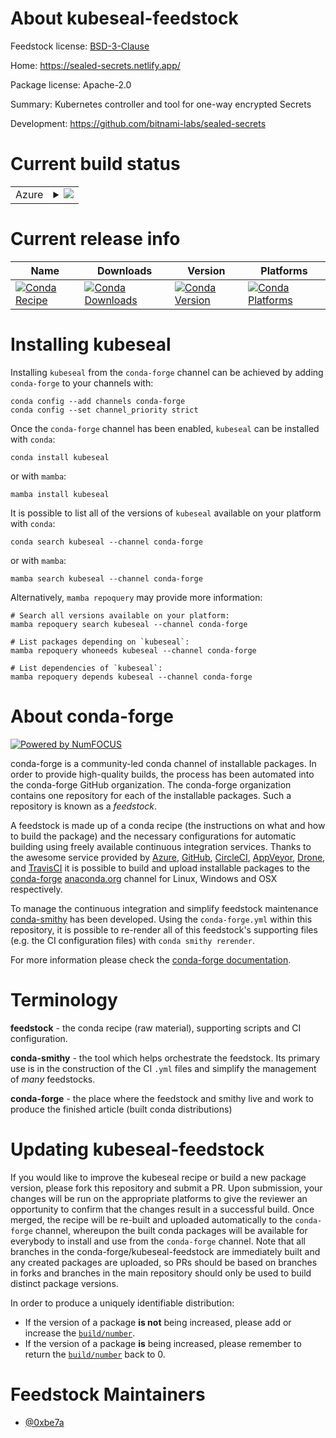 About kubeseal-feedstock
========================

Feedstock license: [BSD-3-Clause](https://github.com/conda-forge/kubeseal-feedstock/blob/main/LICENSE.txt)

Home: https://sealed-secrets.netlify.app/

Package license: Apache-2.0

Summary: Kubernetes controller and tool for one-way encrypted Secrets

Development: https://github.com/bitnami-labs/sealed-secrets

Current build status
====================


<table>
    
  <tr>
    <td>Azure</td>
    <td>
      <details>
        <summary>
          <a href="https://dev.azure.com/conda-forge/feedstock-builds/_build/latest?definitionId=23286&branchName=main">
            <img src="https://dev.azure.com/conda-forge/feedstock-builds/_apis/build/status/kubeseal-feedstock?branchName=main">
          </a>
        </summary>
        <table>
          <thead><tr><th>Variant</th><th>Status</th></tr></thead>
          <tbody><tr>
              <td>linux_64</td>
              <td>
                <a href="https://dev.azure.com/conda-forge/feedstock-builds/_build/latest?definitionId=23286&branchName=main">
                  <img src="https://dev.azure.com/conda-forge/feedstock-builds/_apis/build/status/kubeseal-feedstock?branchName=main&jobName=linux&configuration=linux%20linux_64_" alt="variant">
                </a>
              </td>
            </tr><tr>
              <td>linux_aarch64</td>
              <td>
                <a href="https://dev.azure.com/conda-forge/feedstock-builds/_build/latest?definitionId=23286&branchName=main">
                  <img src="https://dev.azure.com/conda-forge/feedstock-builds/_apis/build/status/kubeseal-feedstock?branchName=main&jobName=linux&configuration=linux%20linux_aarch64_" alt="variant">
                </a>
              </td>
            </tr><tr>
              <td>osx_64</td>
              <td>
                <a href="https://dev.azure.com/conda-forge/feedstock-builds/_build/latest?definitionId=23286&branchName=main">
                  <img src="https://dev.azure.com/conda-forge/feedstock-builds/_apis/build/status/kubeseal-feedstock?branchName=main&jobName=osx&configuration=osx%20osx_64_" alt="variant">
                </a>
              </td>
            </tr><tr>
              <td>osx_arm64</td>
              <td>
                <a href="https://dev.azure.com/conda-forge/feedstock-builds/_build/latest?definitionId=23286&branchName=main">
                  <img src="https://dev.azure.com/conda-forge/feedstock-builds/_apis/build/status/kubeseal-feedstock?branchName=main&jobName=osx&configuration=osx%20osx_arm64_" alt="variant">
                </a>
              </td>
            </tr><tr>
              <td>win_64</td>
              <td>
                <a href="https://dev.azure.com/conda-forge/feedstock-builds/_build/latest?definitionId=23286&branchName=main">
                  <img src="https://dev.azure.com/conda-forge/feedstock-builds/_apis/build/status/kubeseal-feedstock?branchName=main&jobName=win&configuration=win%20win_64_" alt="variant">
                </a>
              </td>
            </tr>
          </tbody>
        </table>
      </details>
    </td>
  </tr>
</table>

Current release info
====================

| Name | Downloads | Version | Platforms |
| --- | --- | --- | --- |
| [![Conda Recipe](https://img.shields.io/badge/recipe-kubeseal-green.svg)](https://anaconda.org/conda-forge/kubeseal) | [![Conda Downloads](https://img.shields.io/conda/dn/conda-forge/kubeseal.svg)](https://anaconda.org/conda-forge/kubeseal) | [![Conda Version](https://img.shields.io/conda/vn/conda-forge/kubeseal.svg)](https://anaconda.org/conda-forge/kubeseal) | [![Conda Platforms](https://img.shields.io/conda/pn/conda-forge/kubeseal.svg)](https://anaconda.org/conda-forge/kubeseal) |

Installing kubeseal
===================

Installing `kubeseal` from the `conda-forge` channel can be achieved by adding `conda-forge` to your channels with:

```
conda config --add channels conda-forge
conda config --set channel_priority strict
```

Once the `conda-forge` channel has been enabled, `kubeseal` can be installed with `conda`:

```
conda install kubeseal
```

or with `mamba`:

```
mamba install kubeseal
```

It is possible to list all of the versions of `kubeseal` available on your platform with `conda`:

```
conda search kubeseal --channel conda-forge
```

or with `mamba`:

```
mamba search kubeseal --channel conda-forge
```

Alternatively, `mamba repoquery` may provide more information:

```
# Search all versions available on your platform:
mamba repoquery search kubeseal --channel conda-forge

# List packages depending on `kubeseal`:
mamba repoquery whoneeds kubeseal --channel conda-forge

# List dependencies of `kubeseal`:
mamba repoquery depends kubeseal --channel conda-forge
```


About conda-forge
=================

[![Powered by
NumFOCUS](https://img.shields.io/badge/powered%20by-NumFOCUS-orange.svg?style=flat&colorA=E1523D&colorB=007D8A)](https://numfocus.org)

conda-forge is a community-led conda channel of installable packages.
In order to provide high-quality builds, the process has been automated into the
conda-forge GitHub organization. The conda-forge organization contains one repository
for each of the installable packages. Such a repository is known as a *feedstock*.

A feedstock is made up of a conda recipe (the instructions on what and how to build
the package) and the necessary configurations for automatic building using freely
available continuous integration services. Thanks to the awesome service provided by
[Azure](https://azure.microsoft.com/en-us/services/devops/), [GitHub](https://github.com/),
[CircleCI](https://circleci.com/), [AppVeyor](https://www.appveyor.com/),
[Drone](https://cloud.drone.io/welcome), and [TravisCI](https://travis-ci.com/)
it is possible to build and upload installable packages to the
[conda-forge](https://anaconda.org/conda-forge) [anaconda.org](https://anaconda.org/)
channel for Linux, Windows and OSX respectively.

To manage the continuous integration and simplify feedstock maintenance
[conda-smithy](https://github.com/conda-forge/conda-smithy) has been developed.
Using the ``conda-forge.yml`` within this repository, it is possible to re-render all of
this feedstock's supporting files (e.g. the CI configuration files) with ``conda smithy rerender``.

For more information please check the [conda-forge documentation](https://conda-forge.org/docs/).

Terminology
===========

**feedstock** - the conda recipe (raw material), supporting scripts and CI configuration.

**conda-smithy** - the tool which helps orchestrate the feedstock.
                   Its primary use is in the construction of the CI ``.yml`` files
                   and simplify the management of *many* feedstocks.

**conda-forge** - the place where the feedstock and smithy live and work to
                  produce the finished article (built conda distributions)


Updating kubeseal-feedstock
===========================

If you would like to improve the kubeseal recipe or build a new
package version, please fork this repository and submit a PR. Upon submission,
your changes will be run on the appropriate platforms to give the reviewer an
opportunity to confirm that the changes result in a successful build. Once
merged, the recipe will be re-built and uploaded automatically to the
`conda-forge` channel, whereupon the built conda packages will be available for
everybody to install and use from the `conda-forge` channel.
Note that all branches in the conda-forge/kubeseal-feedstock are
immediately built and any created packages are uploaded, so PRs should be based
on branches in forks and branches in the main repository should only be used to
build distinct package versions.

In order to produce a uniquely identifiable distribution:
 * If the version of a package **is not** being increased, please add or increase
   the [``build/number``](https://docs.conda.io/projects/conda-build/en/latest/resources/define-metadata.html#build-number-and-string).
 * If the version of a package **is** being increased, please remember to return
   the [``build/number``](https://docs.conda.io/projects/conda-build/en/latest/resources/define-metadata.html#build-number-and-string)
   back to 0.

Feedstock Maintainers
=====================

* [@0xbe7a](https://github.com/0xbe7a/)

